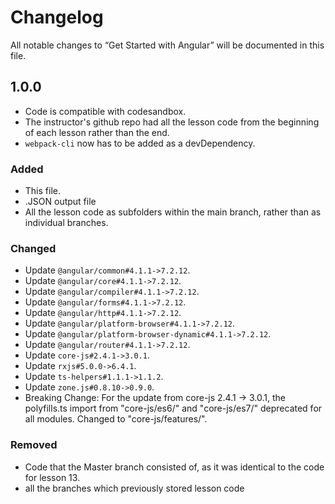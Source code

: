 # Changelog

All notable changes to “Get Started with Angular” will be documented in this file. 

## 1.0.0
- Code is compatible with codesandbox. 
- The instructor's github repo had all the lesson code from the beginning of each lesson rather than the end. 
- `webpack-cli` now has to be added as a devDependency. 

### Added

- This file.
- .JSON output file 
- All the lesson code as subfolders within the main branch, rather than as individual branches. 

### Changed

- Update `@angular/common#4.1.1->7.2.12`.
- Update `@angular/core#4.1.1->7.2.12`.
- Update `@angular/compiler#4.1.1->7.2.12`.
- Update `@angular/forms#4.1.1->7.2.12`.
- Update `@angular/http#4.1.1->7.2.12`.
- Update `@angular/platform-browser#4.1.1->7.2.12`.
- Update `@angular/platform-browser-dynamic#4.1.1->7.2.12`.
- Update `@angular/router#4.1.1->7.2.12`.
- Update `core-js#2.4.1->3.0.1`.
- Update `rxjs#5.0.0->6.4.1`.
- Update `ts-helpers#1.1.1->1.1.2`.
- Update `zone.js#0.8.10->0.9.0`.
- Breaking Change: For the update from core-js 2.4.1 -> 3.0.1, the polyfills.ts import from "core-js/es6/" and "core-js/es7/" deprecated for all modules. Changed to "core-js/features/".  

### Removed
- Code that the Master branch consisted of, as it was identical to the code for lesson 13. 
- all the branches which previously stored lesson code

